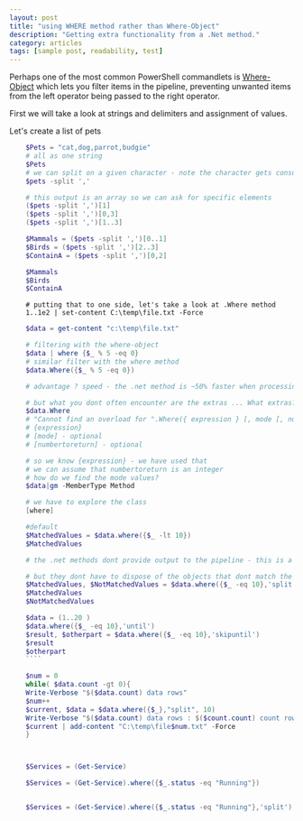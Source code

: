 ```yaml
---
layout: post
title: "using WHERE method rather than Where-Object"
description: "Getting extra functionality from a .Net method."
category: articles
tags: [sample post, readability, test]
---
```


Perhaps one of the most common PowerShell commandlets is [Where-Object](https://docs.microsoft.com/en-us/powershell/module/microsoft.powershell.core/where-object) which lets you filter items in the pipeline, preventing unwanted items from the left operator being passed to the right operator.

First we will take a look at strings and delimiters and assignment of values.

Let's create a list of pets

````powershell
    $Pets = "cat,dog,parrot,budgie"
    # all as one string
    $Pets
    # we can split on a given character - note the character gets consumed in the splitting
    $pets -split ','

    # this output is an array so we can ask for specific elements
    ($pets -split ',')[1]
    ($pets -split ',')[0,3]
    ($pets -split ',')[1..3]

    $Mammals = ($pets -split ',')[0..1]
    $Birds = ($pets -split ',')[2..3]
    $ContainA = ($pets -split ',')[0,2]

    $Mammals
    $Birds
    $ContainA
````

````
    # putting that to one side, let's take a look at .Where method
    1..1e2 | set-content C:\temp\file.txt -Force
````
````powershell
    $data = get-content "c:\temp\file.txt"
````
````powershell
    # filtering with the where-object
    $data | where {$_ % 5 -eq 0}
    # similar filter with the where method
    $data.Where({$_ % 5 -eq 0})
````
````powershell
    # advantage ? speed - the .net method is ~50% faster when processing 1M rows

    # but what you dont often encounter are the extras ... What extras?!
    $data.Where
    # "Cannot find an overload for ".Where({ expression } [, mode [, numberToReturn]])" "
    # {expression}
    # [mode] - optional
    # [numbertoreturn] - optional

    # so we know {expression} - we have used that
    # we can assume that numbertoreturn is an integer
    # how do we find the mode values?
    $data|gm -MemberType Method
````

````powershell
    # we have to explore the class
    [where]

    #default
    $MatchedValues = $data.where({$_ -lt 10})
    $MatchedValues

    # the .net methods dont provide output to the pipeline - this is a fundamental difference for .foreach, .where, etc

    # but they dont have to dispose of the objects that dont match the where filter
    $MatchedValues, $NotMatchedValues = $data.where({$_ -eq 10},'split')
    $MatchedValues
    $NotMatchedValues
````

````powershell
    $data = (1..20 )
    $data.where({$_ -eq 10},'until')
    $result, $otherpart = $data.where({$_ -eq 10},'skipuntil')
    $result
    $otherpart
    ````

    $num = 0
    while( $data.count -gt 0){
    Write-Verbose "$($data.count) data rows"
    $num++
    $current, $data = $data.where({$_},"split", 10)
    Write-Verbose "$($data.count) data rows : $($count.count) count rows"
    $current | add-content "C:\temp\file$num.txt" -Force
    }



    $Services = (Get-Service)

    $Services = (Get-Service).where({$_.status -eq "Running"})


    $Services = (Get-Service).where({$_.status -eq "Running"},'split')


